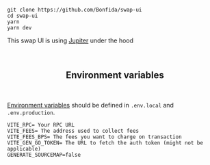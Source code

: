 

```
git clone https://github.com/Bonfida/swap-ui
cd swap-ui
yarn
yarn dev
```

This swap UI is using [Jupiter](https://docs.jup.ag/how-does-jupiter-work) under the hood


<br />
<h2 align="center">Environment variables</h2>
<br />

[Environment variables](https://vitejs.dev/guide/env-and-mode.html) should be defined in `.env.local` and `.env.production`.

```
VITE_RPC= Your RPC URL
VITE_FEES= The address used to collect fees
VITE_FEES_BPS= The fees you want to charge on transaction
VITE_GEN_GO_TOKEN= The URL to fetch the auth token (might not be applicable)
GENERATE_SOURCEMAP=false
```
